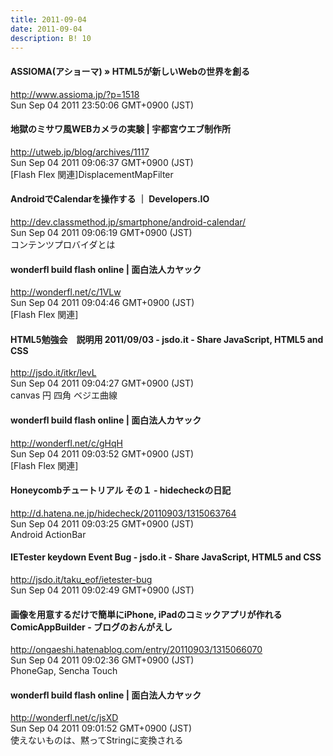 ```yaml
---
title: 2011-09-04
date: 2011-09-04
description: B! 10
---
```


#### ASSIOMA(アショーマ)  » HTML5が新しいWebの世界を創る
http://www.assioma.jp/?p=1518<br>
Sun Sep 04 2011 23:50:06 GMT+0900 (JST)<br>


#### 			   地獄のミサワ風WEBカメラの実験 | 宇都宮ウエブ制作所 		
http://utweb.jp/blog/archives/1117<br>
Sun Sep 04 2011 09:06:37 GMT+0900 (JST)<br>
[Flash Flex 関連]DisplacementMapFilter


#### AndroidでCalendarを操作する ｜ Developers.IO
http://dev.classmethod.jp/smartphone/android-calendar/<br>
Sun Sep 04 2011 09:06:19 GMT+0900 (JST)<br>
コンテンツプロバイダとは


#### wonderfl build flash online | 面白法人カヤック
http://wonderfl.net/c/1VLw<br>
Sun Sep 04 2011 09:04:46 GMT+0900 (JST)<br>
[Flash Flex 関連]


#### HTML5勉強会　説明用 2011/09/03 - jsdo.it - Share JavaScript, HTML5 and CSS
http://jsdo.it/itkr/levL<br>
Sun Sep 04 2011 09:04:27 GMT+0900 (JST)<br>
canvas 円 四角 ベジエ曲線


#### wonderfl build flash online | 面白法人カヤック
http://wonderfl.net/c/gHqH<br>
Sun Sep 04 2011 09:03:52 GMT+0900 (JST)<br>
[Flash Flex 関連]


#### Honeycombチュートリアル その１ - hidecheckの日記
http://d.hatena.ne.jp/hidecheck/20110903/1315063764<br>
Sun Sep 04 2011 09:03:25 GMT+0900 (JST)<br>
Android ActionBar


#### IETester keydown Event Bug - jsdo.it - Share JavaScript, HTML5 and CSS
http://jsdo.it/taku_eof/ietester-bug<br>
Sun Sep 04 2011 09:02:49 GMT+0900 (JST)<br>


####  画像を用意するだけで簡単にiPhone, iPadのコミックアプリが作れるComicAppBuilder - ブログのおんがえし
http://ongaeshi.hatenablog.com/entry/20110903/1315066070<br>
Sun Sep 04 2011 09:02:36 GMT+0900 (JST)<br>
PhoneGap, Sencha Touch


#### wonderfl build flash online | 面白法人カヤック
http://wonderfl.net/c/jsXD<br>
Sun Sep 04 2011 09:01:52 GMT+0900 (JST)<br>
使えないものは、黙ってStringに変換される


